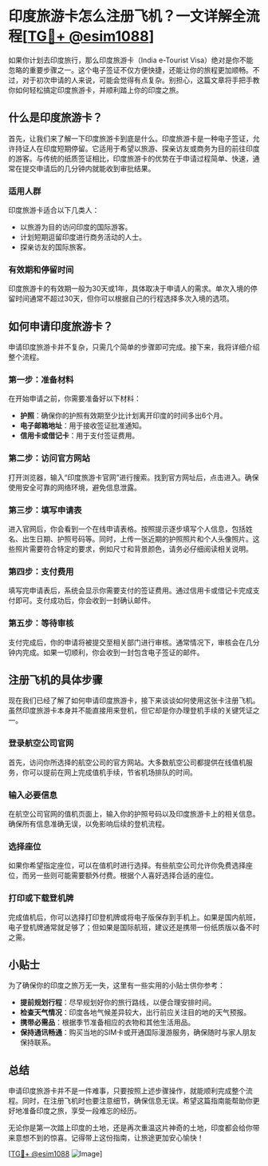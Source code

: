 # 印度旅游卡怎么注册飞机？一文详解全流程[[TG💪+ @esim1088](https://t.me/s/esim1088)]

如果你计划去印度旅行，那么印度旅游卡（India e-Tourist Visa）绝对是你不能忽略的重要步骤之一。这个电子签证不仅方便快捷，还能让你的旅程更加顺畅。不过，对于初次申请的人来说，可能会觉得有点复杂。别担心，这篇文章将手把手教你如何轻松搞定印度旅游卡，并顺利踏上你的印度之旅。

## 什么是印度旅游卡？

首先，让我们来了解一下印度旅游卡到底是什么。印度旅游卡是一种电子签证，允许持证人在印度短期停留。它适用于希望以旅游、探亲访友或商务为目的前往印度的游客。与传统的纸质签证相比，印度旅游卡的优势在于申请过程简单、快速，通常在提交申请后的几分钟内就能收到审批结果。

### 适用人群

印度旅游卡适合以下几类人：

- 以旅游为目的访问印度的国际游客。
- 计划短期逗留印度进行商务活动的人士。
- 探亲访友的国际旅客。

### 有效期和停留时间

印度旅游卡的有效期一般为30天或1年，具体取决于申请人的需求。单次入境的停留时间通常不超过30天，但你可以根据自己的行程选择多次入境的选项。

## 如何申请印度旅游卡？

申请印度旅游卡并不复杂，只需几个简单的步骤即可完成。接下来，我将详细介绍整个流程。

### 第一步：准备材料

在开始申请之前，你需要准备好以下材料：

- **护照**：确保你的护照有效期至少比计划离开印度的时间多出6个月。
- **电子邮箱地址**：用于接收签证批准通知。
- **信用卡或借记卡**：用于支付签证费用。

### 第二步：访问官方网站

打开浏览器，输入“印度旅游卡官网”进行搜索。找到官方网址后，点击进入。确保使用安全可靠的网络环境，避免信息泄露。

### 第三步：填写申请表

进入官网后，你会看到一个在线申请表格。按照提示逐步填写个人信息，包括姓名、出生日期、护照号码等。同时，上传一张近期的护照照片和个人头像照片。这些照片需要符合特定的要求，例如尺寸和背景颜色，请务必仔细阅读相关说明。

### 第四步：支付费用

填写完申请表后，系统会显示你需要支付的签证费用。通过信用卡或借记卡完成支付即可。支付成功后，你会收到一封确认邮件。

### 第五步：等待审核

支付完成后，你的申请将被提交至相关部门进行审核。通常情况下，审核会在几分钟内完成。如果一切顺利，你会收到一封包含电子签证的邮件。

## 注册飞机的具体步骤

现在我们已经了解了如何申请印度旅游卡，接下来谈谈如何使用这张卡注册飞机。虽然印度旅游卡本身并不能直接用来登机，但它却是你办理登机手续的关键凭证之一。

### 登录航空公司官网

首先，访问你所选择的航空公司的官方网站。大多数航空公司都提供在线值机服务，你可以提前在网上完成值机手续，节省机场排队的时间。

### 输入必要信息

在航空公司官网的值机页面上，输入你的护照号码以及印度旅游卡上的相关信息。确保所有信息准确无误，以免影响后续的登机流程。

### 选择座位

如果你希望指定座位，可以在值机时进行选择。有些航空公司允许你免费选择座位，而另一些则可能需要额外付费。根据个人喜好选择合适的座位。

### 打印或下载登机牌

完成值机后，你可以选择打印登机牌或将电子版保存到手机上。如果是国内航班，电子登机牌通常就足够了；但如果是国际航班，建议还是携带一份纸质版以备不时之需。

## 小贴士

为了确保你的印度之旅万无一失，这里有一些实用的小贴士供你参考：

- **提前规划行程**：尽早规划好你的旅行路线，以便合理安排时间。
- **检查天气情况**：印度各地气候差异较大，出行前应关注目的地的天气预报。
- **携带必需品**：根据季节准备相应的衣物和其他生活用品。
- **保持通讯畅通**：购买当地的SIM卡或开通国际漫游服务，确保随时与家人朋友保持联系。

## 总结

申请印度旅游卡并不是一件难事，只要按照上述步骤操作，就能顺利完成整个流程。同时，在注册飞机时也要注意细节，确保信息无误。希望这篇指南能帮助你更好地准备印度之旅，享受一段难忘的经历。

无论你是第一次踏上印度的土地，还是再次重温这片神奇的土地，印度都会给你带来意想不到的惊喜。记得带上这份指南，让旅途更加安心愉快！

[[TG💪+ @esim1088](https://t.me/s/esim1088) ![Image](https://i.postimg.cc/4NQfJmqS/Snipaste-2025-05-13-00-14-12.png)]